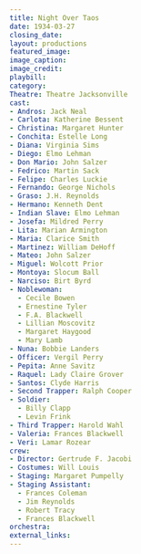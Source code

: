 ```yaml
---
title: Night Over Taos
date: 1934-03-27
closing_date:
layout: productions
featured_image:
image_caption:
image_credit:
playbill:
category:
Theatre: Theatre Jacksonville
cast:
- Andros: Jack Neal
- Carlota: Katherine Bessent
- Christina: Margaret Hunter
- Conchita: Estelle Long
- Diana: Virginia Sims
- Diego: Elmo Lehman
- Don Mario: John Salzer
- Fedrico: Martin Sack
- Felipe: Charles Luckie
- Fernando: George Nichols
- Graso: J.H. Reynolds
- Hermano: Kenneth Dent
- Indian Slave: Elmo Lehman
- Josefa: Mildred Perry
- Lita: Marian Armington
- Maria: Clarice Smith
- Martinez: William DeHoff
- Mateo: John Salzer
- Miguel: Wolcott Prior
- Montoya: Slocum Ball
- Narciso: Birt Byrd
- Noblewoman:
  - Cecile Bowen
  - Ernestine Tyler
  - F.A. Blackwell
  - Lillian Moscovitz
  - Margaret Haygood
  - Mary Lamb
- Nuna: Bobbie Landers
- Officer: Vergil Perry
- Pepita: Anne Savitz
- Raquel: Lady Claire Grover
- Santos: Clyde Harris
- Second Trapper: Ralph Cooper
- Soldier:
  - Billy Clapp
  - Levin Frink
- Third Trapper: Harold Wahl
- Valeria: Frances Blackwell
- Veri: Lamar Rozear
crew:
- Director: Gertrude F. Jacobi
- Costumes: Will Louis
- Staging: Margaret Pumpelly
- Staging Assistant:
  - Frances Coleman
  - Jim Reynolds
  - Robert Tracy
  - Frances Blackwell
orchestra:
external_links:
---
```


